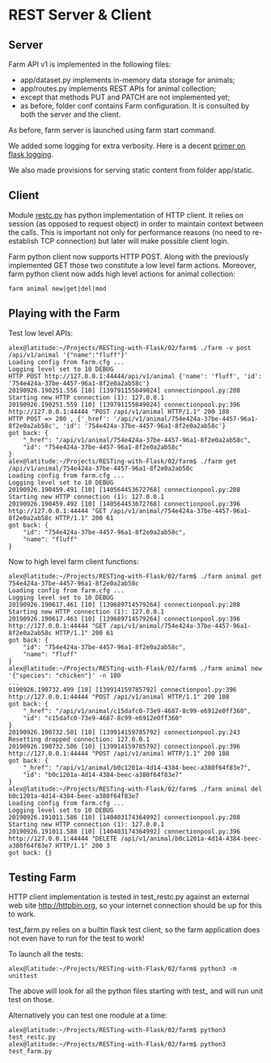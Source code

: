 # REST Server & Client

## Server

Farm API v1 is implemented in the following files:

* app/dataset.py implements in-memory data storage for animals;
* app/routes.py implements REST APIs for animal collection;
* except that methods PUT and PATCH are not implemented yet;
* as before, folder conf contains Farm configuration.  It is consulted by both
the server and the client.

As before, farm server is launched using farm start command.

We added  some logging for extra verbosity.
Here is a decent [primer on flask logging](https://www.scalyr.com/blog/getting-started-quickly-with-flask-logging/).

We also made provisions for serving static content from folder app/static.

## Client

Module [restc.py](restc.py) has python implementation of HTTP client.  It relies on session
(as opposed to request object) in order to maintain context between the calls. 
This is important not only for performance reasons (no need to re-establish TCP
connection) but later will make possible client login.

Farm python client now supports HTTP POST.  Along with the previously
implemented GET those two constitute a low level farm actions.  Moreover, farm
python client now adds high level actions for animal collection:

```
farm animal new|get|del|mod
```

## Playing with the Farm

Test low level APIs:

```
alex@latitude:~/Projects/RESTing-with-Flask/02/farm$ ./farm -v post /api/v1/animal '{"name":"fluff"}'
Loading config from farm.cfg ...
Logging level set to 10 DEBUG
HTTP POST http://127.0.0.1:44444/api/v1/animal {'name': 'fluff', 'id': '754e424a-37be-4457-96a1-8f2e0a2ab58c'}
20190926.190251.556 [10] [139791155849024] connectionpool.py:208 Starting new HTTP connection (1): 127.0.0.1
20190926.190251.559 [10] [139791155849024] connectionpool.py:396 http://127.0.0.1:44444 "POST /api/v1/animal HTTP/1.1" 200 108
HTTP POST => 200 , {'_href': '/api/v1/animal/754e424a-37be-4457-96a1-8f2e0a2ab58c', 'id': '754e424a-37be-4457-96a1-8f2e0a2ab58c'}
got back: {
    "_href": "/api/v1/animal/754e424a-37be-4457-96a1-8f2e0a2ab58c",
    "id": "754e424a-37be-4457-96a1-8f2e0a2ab58c"
}
alex@latitude:~/Projects/RESTing-with-Flask/02/farm$ ./farm get /api/v1/animal/754e424a-37be-4457-96a1-8f2e0a2ab58c
Loading config from farm.cfg ...
Logging level set to 10 DEBUG
20190926.190459.491 [10] [140564453672768] connectionpool.py:208 Starting new HTTP connection (1): 127.0.0.1
20190926.190459.492 [10] [140564453672768] connectionpool.py:396 http://127.0.0.1:44444 "GET /api/v1/animal/754e424a-37be-4457-96a1-8f2e0a2ab58c HTTP/1.1" 200 61
got back: {
    "id": "754e424a-37be-4457-96a1-8f2e0a2ab58c",
    "name": "fluff"
}
```

Now to high level farm client functions:

```
alex@latitude:~/Projects/RESTing-with-Flask/02/farm$ ./farm animal get 754e424a-37be-4457-96a1-8f2e0a2ab58c
Loading config from farm.cfg ...
Logging level set to 10 DEBUG
20190926.190617.461 [10] [139689714579264] connectionpool.py:208 Starting new HTTP connection (1): 127.0.0.1
20190926.190617.463 [10] [139689714579264] connectionpool.py:396 http://127.0.0.1:44444 "GET /api/v1/animal/754e424a-37be-4457-96a1-8f2e0a2ab58c HTTP/1.1" 200 61
got back: {
    "id": "754e424a-37be-4457-96a1-8f2e0a2ab58c",
    "name": "fluff"
}
alex@latitude:~/Projects/RESTing-with-Flask/02/farm$ ./farm animal new '{"species": "chicken"}' -n 100
...
0190926.190732.499 [10] [139914159785792] connectionpool.py:396 http://127.0.0.1:44444 "POST /api/v1/animal HTTP/1.1" 200 108
got back: {
    "_href": "/api/v1/animal/c15dafc0-73e9-4687-8c99-e6912e0ff360",
    "id": "c15dafc0-73e9-4687-8c99-e6912e0ff360"
}
20190926.190732.501 [10] [139914159785792] connectionpool.py:243 Resetting dropped connection: 127.0.0.1
20190926.190732.506 [10] [139914159785792] connectionpool.py:396 http://127.0.0.1:44444 "POST /api/v1/animal HTTP/1.1" 200 108
got back: {
    "_href": "/api/v1/animal/b0c1201a-4d14-4384-beec-a380f64f83e7",
    "id": "b0c1201a-4d14-4384-beec-a380f64f83e7"
}
alex@latitude:~/Projects/RESTing-with-Flask/02/farm$ ./farm animal del b0c1201a-4d14-4384-beec-a380f64f83e7
Loading config from farm.cfg ...
Logging level set to 10 DEBUG
20190926.191011.586 [10] [140403174364992] connectionpool.py:208 Starting new HTTP connection (1): 127.0.0.1
20190926.191011.588 [10] [140403174364992] connectionpool.py:396 http://127.0.0.1:44444 "DELETE /api/v1/animal/b0c1201a-4d14-4384-beec-a380f64f83e7 HTTP/1.1" 200 3
got back: {}

```

## Testing Farm

HTTP client implementation is tested in test_restc.py against an external web
site http://httpbin.org, so your internet connection should be up for this to
work.

test_farm.py relies on a builtin flask test client, so the farm application
does not even have to run for the test to work!

To launch all the tests:

```
alex@latitude:~/Projects/RESTing-with-Flask/02/farm$ python3 -m unittest
```

The above will look for all the python files starting with test_ and will run
unit test on those.

Alternatively you can test one module at a time:

```
alex@latitude:~/Projects/RESTing-with-Flask/02/farm$ python3 test_restc.py
alex@latitude:~/Projects/RESTing-with-Flask/02/farm$ python3 test_farm.py
```
